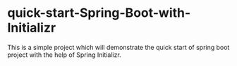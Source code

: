 # quick-start-Spring-Boot-with-Initializr
This is a simple project which will demonstrate the quick start of spring boot project with the help of Spring Initializr.
